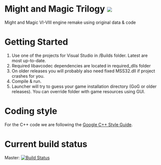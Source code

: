 # Might and Magic Trilogy [![](https://img.shields.io/badge/chat-on%20discord-green.svg)](https://discord.gg/jRCyPtq) 
Might and Magic VI-VIII engine remake using original data & code

# Getting Started
1. Use one of the projects for Visual Studio in /Builds folder. Latest are most up-to-date.
2. Required libavcodec dependencies are located in required_dlls folder
3. On older releases you will probably also need fixed MSS32.dll if project crashes for you.
4. Compile & run.
5. Launcher will try to guess your game installation directory (GoG or older releases). You can override folder with game resources using GUI.

# Coding style
For the C++ code we are following the [Google C++ Style Guide](http://google.github.io/styleguide/cppguide.html).

# Current build status
Master: [![Build Status](https://ci.appveyor.com/api/projects/status/nlno5vo74jf6rnt3/branch/master?svg=true)](https://ci.appveyor.com/project/gp-alex/world-of-might-and-magic)
